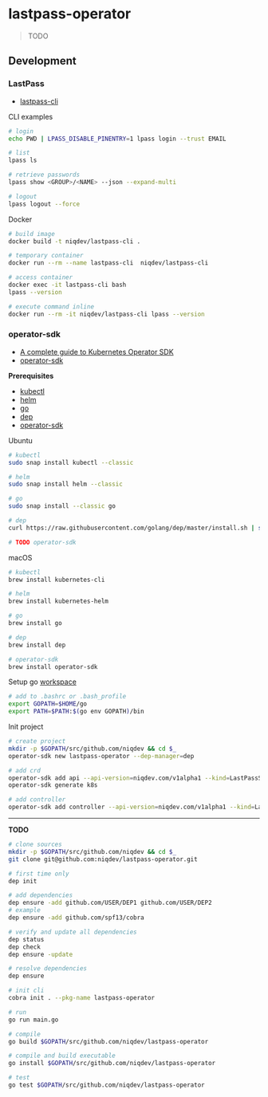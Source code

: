 # lastpass-operator

> TODO

## Development

### LastPass

* [lastpass-cli](https://github.com/lastpass/lastpass-cli)

CLI examples
```bash
# login
echo PWD | LPASS_DISABLE_PINENTRY=1 lpass login --trust EMAIL

# list
lpass ls

# retrieve passwords
lpass show <GROUP>/<NAME> --json --expand-multi

# logout
lpass logout --force
```

Docker
```bash
# build image
docker build -t niqdev/lastpass-cli .

# temporary container
docker run --rm --name lastpass-cli  niqdev/lastpass-cli

# access container
docker exec -it lastpass-cli bash
lpass --version

# execute command inline
docker run --rm -it niqdev/lastpass-cli lpass --version
```

### operator-sdk

* [A complete guide to Kubernetes Operator SDK](https://banzaicloud.com/blog/operator-sdk)
* [operator-sdk](https://github.com/operator-framework/operator-sdk)

**Prerequisites**

* [kubectl](https://kubernetes.io/docs/tasks/tools/install-kubectl)
* [helm](https://helm.sh/docs/using_helm/#installing-helm)
* [go](https://golang.org/doc)
* [dep](https://golang.github.io/dep/docs/introduction.html)
* [operator-sdk](https://github.com/operator-framework/operator-sdk/blob/master/doc/user/install-operator-sdk.md)

Ubuntu
```bash
# kubectl
sudo snap install kubectl --classic

# helm
sudo snap install helm --classic

# go
sudo snap install --classic go

# dep
curl https://raw.githubusercontent.com/golang/dep/master/install.sh | sh

# TODO operator-sdk
```

macOS
```bash
# kubectl
brew install kubernetes-cli

# helm
brew install kubernetes-helm

# go
brew install go

# dep
brew install dep

# operator-sdk
brew install operator-sdk
```

Setup go [workspace](https://golang.org/doc/code.html#Workspaces)
```bash
# add to .bashrc or .bash_profile
export GOPATH=$HOME/go
export PATH=$PATH:$(go env GOPATH)/bin
```

Init project
```bash
# create project
mkdir -p $GOPATH/src/github.com/niqdev && cd $_
operator-sdk new lastpass-operator --dep-manager=dep

# add crd
operator-sdk add api --api-version=niqdev.com/v1alpha1 --kind=LastPassSecret
operator-sdk generate k8s

# add controller
operator-sdk add controller --api-version=niqdev.com/v1alpha1 --kind=LastPassSecret
```

---

**TODO**

```bash
# clone sources
mkdir -p $GOPATH/src/github.com/niqdev && cd $_
git clone git@github.com:niqdev/lastpass-operator.git

# first time only
dep init

# add dependencies
dep ensure -add github.com/USER/DEP1 github.com/USER/DEP2
# example
dep ensure -add github.com/spf13/cobra

# verify and update all dependencies
dep status
dep check
dep ensure -update

# resolve dependencies
dep ensure

# init cli
cobra init . --pkg-name lastpass-operator

# run
go run main.go

# compile
go build $GOPATH/src/github.com/niqdev/lastpass-operator

# compile and build executable
go install $GOPATH/src/github.com/niqdev/lastpass-operator

# test
go test $GOPATH/src/github.com/niqdev/lastpass-operator
```
